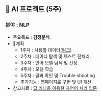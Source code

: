 ## 📌 AI 프로젝트 (5주)
### 분야   : __NLP__
* 주요목표 : **감정분석**.
* 📅계획  
  * 1주차 : 사용할 데이터([링크](https://github.com/bab2min/corpus/tree/master/sentiment))
  * 2주차 : 데이터 탐색 및 텍스트 전처리.
  * 3주차 : 언어 모델 탐색 및 선정.
  * 4주차 : 모델 학습
  * 5주차 : 결과 확인 및 Trouble shooting
  * 추가기능 : 웹페이지로 구현 및 UI 개선
* 참고자료 : [딥 러닝을 이용한 자연어 처리 입문](https://wikidocs.net/book/2155)
